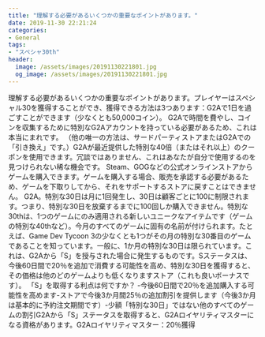 ```yaml
---
title: "理解する必要があるいくつかの重要なポイントがあります。"
date: 2019-11-30 22:21:24
categories:
- General
tags:
- "スペシャ30th"
header:
  image: /assets/images/20191130221801.jpg
  og_image: /assets/images/20191130221801.jpg
---
```


理解する必要があるいくつかの重要なポイントがあります。プレイヤーはスペシャル30を獲得することができ、獲得できる方法は3つあります：G2Aで1日を過ごすことができます（少なくとも50,000コイン）。 G2Aで時間を費やし、コインを収集するために特別なG2Aアカウントを持っている必要があるため、これは本当にまれです。 （他の唯一の方法は、サードパーティストアまたはG2Aでの「引き換え」です。）G2Aが最近提供した特別な40倍（またはそれ以上）のクーポンを使用できます。冗談ではありません、これはあなたが自分で使用するのを見つけられない稀な機会です。 Steam、GOGなどの公式オンラインストアからゲームを購入できます。ゲームを購入する場合、販売を承認する必要があるため、ゲームを下取りしてから、それをサポートするストアに戻すことはできません。 G2A。特別な30日は月に1回発生し、30日は顧客ごとに100に制限されます。つまり、特別な30日を放棄するまでに100回しか購入できません。特別な30thは、1つのゲームにのみ適用される新しいユニークなアイテムです（ゲームの特別な40thなど）。今月のすべてのゲームに固有の名前が付けられます。たとえば、Game Dev Tycoon 3の少なくとも1つがその月の特別な30番目のゲームであることを知っています。一般に、1か月の特別な30日は限られています。これは、G2Aから「S」を授与された場合に発生するものです。Sステータスは、今後60日間で20％を追加で消費する可能性を高め、特別な30日を獲得すると、その価格は他のどのゲームよりも低くなりますストア（これも良いボーナスです）。 「S」を取得する利点は何ですか？ -今後60日間で20％を追加購入する可能性を高めます-ストアで今後3か月間25％の追加割引を提供します（今後3か月は基本的に予約注文期間です）-少額「特別な30日」ではない他のすべてのゲームの割引G2Aから「S」ステータスを取得すると、G2Aロイヤリティマスターになる資格があります。G2Aロイヤリティマスター：20％獲得
